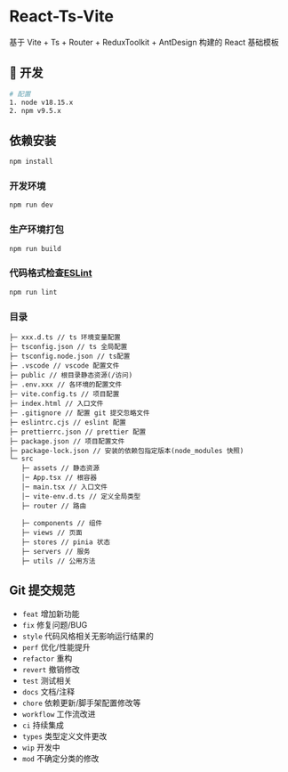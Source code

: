 # React-Ts-Vite

基于 Vite + Ts + Router + ReduxToolkit + AntDesign 构建的 React 基础模板

## 🚀 开发

```bash
# 配置
1. node v18.15.x
2. npm v9.5.x
```

## 依赖安装

```sh
npm install
```

### 开发环境

```sh
npm run dev
```

### 生产环境打包

```sh
npm run build
```

### 代码格式检查[ESLint](https://eslint.org/)

```sh
npm run lint
```

### 目录

```
├─ xxx.d.ts // ts 环境变量配置
├─ tsconfig.json // ts 全局配置
├─ tsconfig.node.json // ts配置
├─ .vscode // vscode 配置文件
├─ public // 根目录静态资源(/访问)
├─ .env.xxx // 各环境的配置文件
├─ vite.config.ts // 项目配置
├─ index.html // 入口文件
├─ .gitignore // 配置 git 提交忽略文件
├─ eslintrc.cjs // eslint 配置
├─ prettierrc.json // prettier 配置
├─ package.json // 项目配置文件
├─ package-lock.json // 安装的依赖包指定版本(node_modules 快照)
└─ src
   ├─ assets // 静态资源
   │─ App.tsx // 根容器
   │─ main.tsx // 入口文件
   │─ vite-env.d.ts // 定义全局类型
   ├─ router // 路由

   ├─ components // 组件
   ├─ views // 页面
   ├─ stores // pinia 状态
   ├─ servers // 服务
   ├─ utils // 公用方法
```

## Git 提交规范

- `feat` 增加新功能
- `fix` 修复问题/BUG
- `style` 代码风格相关无影响运行结果的
- `perf` 优化/性能提升
- `refactor` 重构
- `revert` 撤销修改
- `test` 测试相关
- `docs` 文档/注释
- `chore` 依赖更新/脚手架配置修改等
- `workflow` 工作流改进
- `ci` 持续集成
- `types` 类型定义文件更改
- `wip` 开发中
- `mod` 不确定分类的修改
